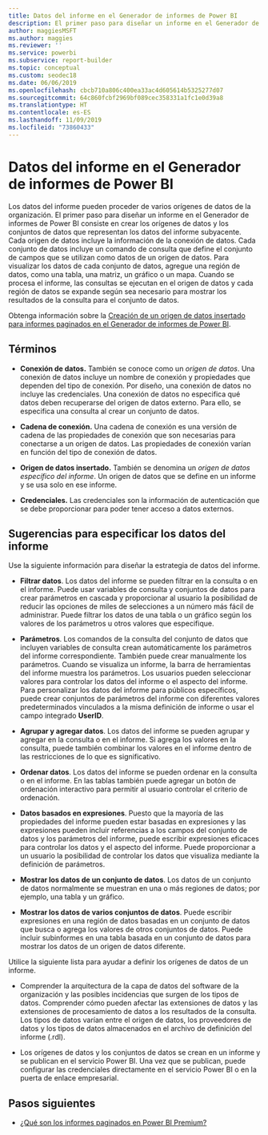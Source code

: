 ```yaml
---
title: Datos del informe en el Generador de informes de Power BI
description: El primer paso para diseñar un informe en el Generador de informes paginados de Power BI consiste en crear los orígenes de datos y los conjuntos de datos que representan los datos del informe subyacente.
author: maggiesMSFT
ms.author: maggies
ms.reviewer: ''
ms.service: powerbi
ms.subservice: report-builder
ms.topic: conceptual
ms.custom: seodec18
ms.date: 06/06/2019
ms.openlocfilehash: cbcb710a806c400ea33ac4d605614b5325277d07
ms.sourcegitcommit: 64c860fcbf2969bf089cec358331a1fc1e0d39a8
ms.translationtype: HT
ms.contentlocale: es-ES
ms.lasthandoff: 11/09/2019
ms.locfileid: "73860433"
---
```

# <a name="report-data-in-power-bi-report-builder"></a>Datos del informe en el Generador de informes de Power BI

Los datos del informe pueden proceder de varios orígenes de datos de la organización. El primer paso para diseñar un informe en el Generador de informes de Power BI consiste en crear los orígenes de datos y los conjuntos de datos que representan los datos del informe subyacente. Cada origen de datos incluye la información de la conexión de datos. Cada conjunto de datos incluye un comando de consulta que define el conjunto de campos que se utilizan como datos de un origen de datos. Para visualizar los datos de cada conjunto de datos, agregue una región de datos, como una tabla, una matriz, un gráfico o un mapa. Cuando se procesa el informe, las consultas se ejecutan en el origen de datos y cada región de datos se expande según sea necesario para mostrar los resultados de la consulta para el conjunto de datos.  

Obtenga información sobre la [Creación de un origen de datos insertado para informes paginados en el Generador de informes de Power BI](paginated-reports-embedded-data-source.md).


##  <a name="BkMk_ReportDataTerms"></a> Términos  
  
- **Conexión de datos.** También se conoce como un *origen de datos*. Una conexión de datos incluye un nombre de conexión y propiedades que dependen del tipo de conexión. Por diseño, una conexión de datos no incluye las credenciales. Una conexión de datos no especifica qué datos deben recuperarse del origen de datos externo. Para ello, se especifica una consulta al crear un conjunto de datos.  
  
- **Cadena de conexión.** Una cadena de conexión es una versión de cadena de las propiedades de conexión que son necesarias para conectarse a un origen de datos. Las propiedades de conexión varían en función del tipo de conexión de datos.  
  
- **Origen de datos insertado.** También se denomina un *origen de datos específico del informe*. Un origen de datos que se define en un informe y se usa solo en ese informe.  
  
- **Credenciales.** Las credenciales son la información de autenticación que se debe proporcionar para poder tener acceso a datos externos.  
  
##  <a name="BkMk_ReportDataTips"></a> Sugerencias para especificar los datos del informe

 Use la siguiente información para diseñar la estrategia de datos del informe.  
  
- **Filtrar datos**. Los datos del informe se pueden filtrar en la consulta o en el informe. Puede usar variables de consulta y conjuntos de datos para crear parámetros en cascada y proporcionar al usuario la posibilidad de reducir las opciones de miles de selecciones a un número más fácil de administrar. Puede filtrar los datos de una tabla o un gráfico según los valores de los parámetros u otros valores que especifique.  
  
- **Parámetros**. Los comandos de la consulta del conjunto de datos que incluyen variables de consulta crean automáticamente los parámetros del informe correspondiente. También puede crear manualmente los parámetros. Cuando se visualiza un informe, la barra de herramientas del informe muestra los parámetros. Los usuarios pueden seleccionar valores para controlar los datos del informe o el aspecto del informe. Para personalizar los datos del informe para públicos específicos, puede crear conjuntos de parámetros del informe con diferentes valores predeterminados vinculados a la misma definición de informe o usar el campo integrado **UserID**. 
  
- **Agrupar y agregar datos**. Los datos del informe se pueden agrupar y agregar en la consulta o en el informe. Si agrega los valores en la consulta, puede también combinar los valores en el informe dentro de las restricciones de lo que es significativo.  
  
- **Ordenar datos**. Los datos del informe se pueden ordenar en la consulta o en el informe. En las tablas también puede agregar un botón de ordenación interactivo para permitir al usuario controlar el criterio de ordenación.  
  
- **Datos basados en expresiones**. Puesto que la mayoría de las propiedades del informe pueden estar basadas en expresiones y las expresiones pueden incluir referencias a los campos del conjunto de datos y los parámetros del informe, puede escribir expresiones eficaces para controlar los datos y el aspecto del informe. Puede proporcionar a un usuario la posibilidad de controlar los datos que visualiza mediante la definición de parámetros.  
  
- **Mostrar los datos de un conjunto de datos**. Los datos de un conjunto de datos normalmente se muestran en una o más regiones de datos; por ejemplo, una tabla y un gráfico.  
  
- **Mostrar los datos de varios conjuntos de datos**. Puede escribir expresiones en una región de datos basadas en un conjunto de datos que busca o agrega los valores de otros conjuntos de datos. Puede incluir subinformes en una tabla basada en un conjunto de datos para mostrar los datos de un origen de datos diferente.  
  
 Utilice la siguiente lista para ayudar a definir los orígenes de datos de un informe.  
  
- Comprender la arquitectura de la capa de datos del software de la organización y las posibles incidencias que surgen de los tipos de datos. Comprender cómo pueden afectar las extensiones de datos y las extensiones de procesamiento de datos a los resultados de la consulta. Los tipos de datos varían entre el origen de datos, los proveedores de datos y los tipos de datos almacenados en el archivo de definición del informe (.rdl).  
  
- Los orígenes de datos y los conjuntos de datos se crean en un informe y se publican en el servicio Power BI. Una vez que se publican, puede configurar las credenciales directamente en el servicio Power BI o en la puerta de enlace empresarial. 

## <a name="next-steps"></a>Pasos siguientes

- [¿Qué son los informes paginados en Power BI Premium?](paginated-reports-report-builder-power-bi.md)  
